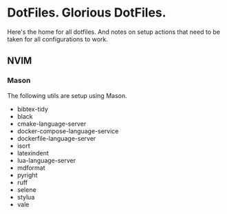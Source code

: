 # DotFiles. Glorious DotFiles.
Here's the home for all dotfiles. And notes on setup actions that need to be taken for all configurations to work.

## NVIM
### Mason

The following utils are setup using Mason.
* bibtex-tidy
* black
* cmake-language-server
* docker-compose-language-service
* dockerfile-language-server
* isort
* latexindent
* lua-language-server
* mdformat
* pyright
* ruff
* selene
* stylua
* vale
